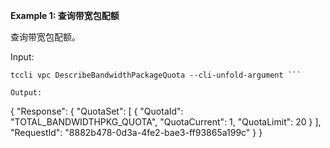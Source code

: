 **Example 1: 查询带宽包配额**

查询带宽包配额。

Input: 

```
tccli vpc DescribeBandwidthPackageQuota --cli-unfold-argument ```

Output: 
```
{
    "Response": {
        "QuotaSet": [
            {
                "QuotaId": "TOTAL_BANDWIDTHPKG_QUOTA",
                "QuotaCurrent": 1,
                "QuotaLimit": 20
            }
        ],
        "RequestId": "8882b478-0d3a-4fe2-bae3-ff93865a199c"
    }
}
```

